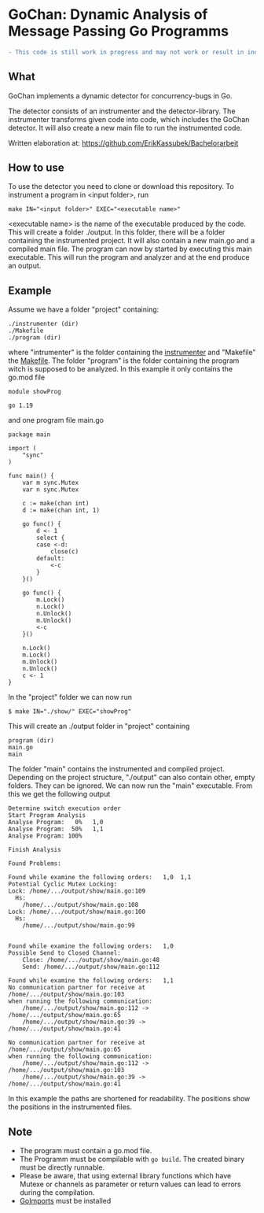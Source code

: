 # GoChan: Dynamic Analysis of Message Passing Go Programms

```diff 
- This code is still work in progress and may not work or result in incorrect behavior!
```

## What
GoChan implements a dynamic detector for concurrency-bugs in Go.

The detector consists of an instrumenter and the detector-library.
The instrumenter transforms given code into code, which includes the GoChan 
detector. It will also create a new main file to run the instrumented code.

Written elaboration at: https://github.com/ErikKassubek/Bachelorarbeit

## How to use
To use the detector you need to clone or download this repository.
To instrument a program in \<input folder>, run 
```
make IN="<input folder>" EXEC="<executable name>"
```
\<executable name></executable> is the name of the executable produced by the code.
This will create a folder ./output. In this folder, there will be a folder 
containing the instrumented project. It will also contain a new main.go and 
a compiled main file.
The program can now by started by executing this main executable.
This will run the program and analyzer and at the end produce an output.

## Example
Assume we have a folder "project" containing:
```
./instrumenter (dir)
./Makefile
./program (dir)
```
where "intrumenter" is the folder containing the [instrumenter](https://github.com/ErikKassubek/GoChan/tree/main/instrumenter) and "Makefile" the [Makefile](https://github.com/ErikKassubek/GoChan/blob/main/Makefile).
The folder "program" is the folder containing the program witch is supposed to be analyzed. In this example it only contains the go.mod file 
```golang
module showProg

go 1.19
```
and one program file main.go
```golang
package main

import (
	"sync"
)

func main() {
	var m sync.Mutex
	var n sync.Mutex

	c := make(chan int)
	d := make(chan int, 1)

	go func() {
		d <- 1
		select {
		case <-d:
			close(c)
		default:
			<-c
		}
	}()

	go func() {
		m.Lock()
		n.Lock()
		n.Unlock()
		m.Unlock()
		<-c
	}()

	n.Lock()
	m.Lock()
	m.Unlock()
	n.Unlock()
	c <- 1
}
```
In the "project" folder we can now run 
```shell
$ make IN="./show/" EXEC="showProg"
```
This will create an ./output folder in "project" containing 
```
program (dir)
main.go
main
```
The folder "main" contains the instrumented and compiled project. 
Depending on the project structure, "./output" can also contain other, empty
folders. They can be ignored. We can now run the "main" executable.
From this we get the following output
```
Determine switch execution order
Start Program Analysis
Analyse Program:   0%   1,0
Analyse Program:  50%   1,1
Analyse Program: 100%

Finish Analysis

Found Problems:

Found while examine the following orders:   1,0  1,1
Potential Cyclic Mutex Locking:
Lock: /home/.../output/show/main.go:109
  Hs:
    /home/.../output/show/main.go:108
Lock: /home/.../output/show/main.go:100
  Hs:
    /home/.../output/show/main.go:99


Found while examine the following orders:   1,0
Possible Send to Closed Channel:
    Close: /home/.../output/show/main.go:48
    Send: /home/.../output/show/main.go:112

Found while examine the following orders:   1,1
No communication partner for receive at /home/.../output/show/main.go:103 
when running the following communication:
    /home/.../output/show/main.go:112 -> /home/.../output/show/main.go:65
    /home/.../output/show/main.go:39 -> /home/.../output/show/main.go:41

No communication partner for receive at /home/.../output/show/main.go:65 
when running the following communication:
    /home/.../output/show/main.go:112 -> /home/.../output/show/main.go:103
    /home/.../output/show/main.go:39 -> /home/.../output/show/main.go:41
```
In this example the paths are shortened for readability. The positions 
show the positions in the instrumented files.

## Note
- The program must contain a go.mod file.
- The Programm must be compilable with ```go build```. The created 
binary must be directly runnable.
- Please be aware, that using external library functions which have Mutexe or 
channels as parameter or return values can lead to errors during the compilation.
- [GoImports](https://pkg.go.dev/golang.org/x/tools/cmd/goimports) must be installed
